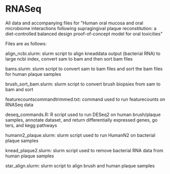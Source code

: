 # RNASeq
All data and accompanying files for "Human oral mucosa and oral microbiome interactions following supragingival plaque reconstitution: a diet-controlled balanced design proof-of-concept model for oral toxicities"


Files are as follows:

align_ncbi.slurm: slurm script to align kneaddata output (bacterial RNA) to large ncbi index, convert sam to bam and then sort bam files

bams.slurm: slurm script to convert sam to bam files and sort the bam files for human plaque samples

brush_sort_bam.slurm: slurm script to convert brush biopsies from sam to bam and sort

featurecountscommandtrimmed.txt: command used to run featurecounts on RNASeq data

deseq_commands.R: R script used to run DESeq2 on human brush/plaque samples, annotate dataset, and return differentially expressed genes, go ters, and kegg pathways

humann2_plaque.slurm: slurm script used to run HumanN2 on bacterial plaque samples

knead_plaque2.slurm: slurm script used to remove bacterial RNA data from human plaque samples

star_align.slurm: slurm script to align brush and human plaque samples
